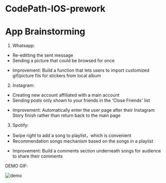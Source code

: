 # CodePath-IOS-prework
# App Brainstorming
1. Whatsapp:
  * Re-editting the sent message 
  * Sending a picture that could be browsed for once
    
  - Improvement:
    Build a function that lets users to import customized gif/picture fils for stickers from local album

2. Instagram:
  * Creating new account affiliated with a main account
  * Sending posts only shown to your friends in the 'Close Friends' list

  - Improvement: Automatically enter the user page after their Instagram Story finish rather than return back to the main page


3. Spotify:
  * Swipe right to add a song to playlist，which is convenient 
  * Recommendation songs mechanism based on the songs in a playlist
    
  - Improvement: Build a comments section underneath songs for audience to share their comments

DEMO GIF:

![demo](https://github.com/SinianLiu/CodePath-IOS-prework/assets/113807640/32a168e8-ce84-4600-8cb2-0f57b36d417c)
    

